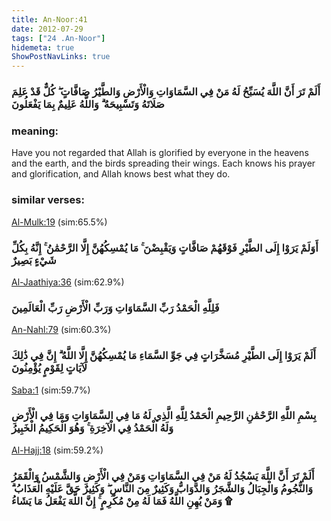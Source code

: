 ```yaml
---
title: An-Noor:41
date: 2012-07-29
tags: ["24 .An-Noor"]
hidemeta: true 
ShowPostNavLinks: true 
---
```

### أَلَمْ تَرَ أَنَّ اللَّهَ يُسَبِّحُ لَهُ مَنْ فِي السَّمَاوَاتِ وَالْأَرْضِ وَالطَّيْرُ صَافَّاتٍ ۖ كُلٌّ قَدْ عَلِمَ صَلَاتَهُ وَتَسْبِيحَهُ ۗ وَاللَّهُ عَلِيمٌ بِمَا يَفْعَلُونَ
### meaning: 
Have you not regarded that Allah is glorified by everyone in the heavens and the earth, and the birds spreading their wings. Each knows his prayer and glorification, and Allah knows best what they do.
### similar verses: 

[Al-Mulk:19](/67/19) (sim:65.5%)

### أَوَلَمْ يَرَوْا إِلَى الطَّيْرِ فَوْقَهُمْ صَافَّاتٍ وَيَقْبِضْنَ ۚ مَا يُمْسِكُهُنَّ إِلَّا الرَّحْمَٰنُ ۚ إِنَّهُ بِكُلِّ شَيْءٍ بَصِيرٌ

[Al-Jaathiya:36](/45/36) (sim:62.9%)

### فَلِلَّهِ الْحَمْدُ رَبِّ السَّمَاوَاتِ وَرَبِّ الْأَرْضِ رَبِّ الْعَالَمِينَ

[An-Nahl:79](/16/79) (sim:60.3%)

### أَلَمْ يَرَوْا إِلَى الطَّيْرِ مُسَخَّرَاتٍ فِي جَوِّ السَّمَاءِ مَا يُمْسِكُهُنَّ إِلَّا اللَّهُ ۗ إِنَّ فِي ذَٰلِكَ لَآيَاتٍ لِقَوْمٍ يُؤْمِنُونَ

[Saba:1](/34/1) (sim:59.7%)

### بِسْمِ اللَّهِ الرَّحْمَٰنِ الرَّحِيمِ الْحَمْدُ لِلَّهِ الَّذِي لَهُ مَا فِي السَّمَاوَاتِ وَمَا فِي الْأَرْضِ وَلَهُ الْحَمْدُ فِي الْآخِرَةِ ۚ وَهُوَ الْحَكِيمُ الْخَبِيرُ

[Al-Hajj:18](/22/18) (sim:59.2%)

### أَلَمْ تَرَ أَنَّ اللَّهَ يَسْجُدُ لَهُ مَنْ فِي السَّمَاوَاتِ وَمَنْ فِي الْأَرْضِ وَالشَّمْسُ وَالْقَمَرُ وَالنُّجُومُ وَالْجِبَالُ وَالشَّجَرُ وَالدَّوَابُّ وَكَثِيرٌ مِنَ النَّاسِ ۖ وَكَثِيرٌ حَقَّ عَلَيْهِ الْعَذَابُ ۗ وَمَنْ يُهِنِ اللَّهُ فَمَا لَهُ مِنْ مُكْرِمٍ ۚ إِنَّ اللَّهَ يَفْعَلُ مَا يَشَاءُ ۩
